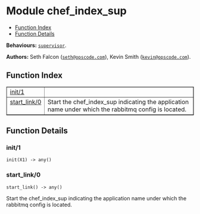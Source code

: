 

# Module chef_index_sup #
* [Function Index](#index)
* [Function Details](#functions)

__Behaviours:__ [`supervisor`](supervisor.md).

__Authors:__ Seth Falcon ([`seth@opscode.com`](mailto:seth@opscode.com)), Kevin Smith ([`kevin@opscode.com`](mailto:kevin@opscode.com)).
<a name="index"></a>

## Function Index ##


<table width="100%" border="1" cellspacing="0" cellpadding="2" summary="function index"><tr><td valign="top"><a href="#init-1">init/1</a></td><td></td></tr><tr><td valign="top"><a href="#start_link-0">start_link/0</a></td><td>Start the chef_index_sup indicating the application name under which the rabbitmq
config is located.</td></tr></table>


<a name="functions"></a>

## Function Details ##

<a name="init-1"></a>

### init/1 ###

`init(X1) -> any()`


<a name="start_link-0"></a>

### start_link/0 ###

`start_link() -> any()`

Start the chef_index_sup indicating the application name under which the rabbitmq
config is located.
